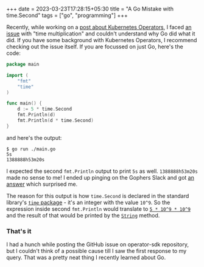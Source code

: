 +++ 
date = 2023-03-23T17:28:15+05:30
title = "A Go Mistake with time.Second"
tags = ["go", "programming"]
+++

Recently, while working on a [post about Kubernetes Operators](../operator-part-1), I faced 
[an issue](https://github.com/operator-framework/operator-sdk/issues/6366) with "time multiplication" and couldn't 
understand why Go did what it did. If you have some background with Kubernetes Operators, I recommend checking out 
the issue itself. If you are focussed on just Go, here's the code:
```go
package main

import (
	"fmt"
	"time"
)

func main() {
	d := 5 * time.Second
	fmt.Println(d)
	fmt.Println(d * time.Second)
}
```
and here's the output:
```shell
$ go run ./main.go
5s
1388888h53m20s
```

I expected the second `fmt.Println` output to print `5s` as well. `1388888h53m20s` made no sense to me! I ended up 
pinging on the Gophers Slack and got [an answer](https://gophers.slack.com/archives/C029RQSEE/p1679129285130729) 
which surprised me.

The reason for this output is how `time.Second` is declared in the standard library's
[`time` package](https://github.com/golang/go/blob/0aa14fca8c639c9ceba264dbf0d82bd53306aeaa/src/time/time.go#L631-L638)
\- it's an integer with the value `10^9`. So the expression inside second `fmt.Println` would translate to 
[`5 * 10^9 * 10^9`](https://convertlive.com/u/convert/nanoseconds/to/hours#5000000000000000000) and the result of 
that would be printed by the
[`String`](https://github.com/golang/go/blob/0aa14fca8c639c9ceba264dbf0d82bd53306aeaa/src/time/time.go#L644) method.

### That's it

I had a hunch while posting the GitHub issue on operator-sdk repository, but I couldn't think of a possible cause 
till I saw the first response to my query. That was a pretty neat thing I recently learned about Go.
